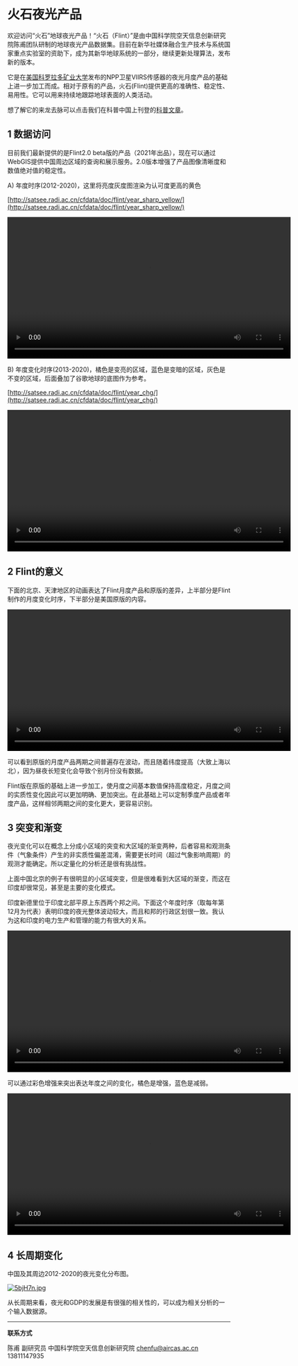 # 火石夜光产品



欢迎访问“火石”地球夜光产品！“火石（Flint）”是由中国科学院空天信息创新研究院陈甫团队研制的地球夜光产品数据集。目前在新华社媒体融合生产技术与系统国家重点实验室的资助下，成为其新华地球系统的一部分，继续更新处理算法，发布新的版本。

它是在[美国科罗拉多矿业大学](https://eogdata.mines.edu/products/vnl/)发布的NPP卫星VIIRS传感器的夜光月度产品的基础上进一步加工而成。相对于原有的产品，火石(Flint)提供更高的准确性、稳定性、易用性。它可以用来持续地跟踪地球表面的人类活动。

想了解它的来龙去脉可以点击我们在科普中国上刊登的[科普文章](http://www.kepuchina.cn/wiki/yzts/201805/t20180518_629897.shtml)。

## 1 数据访问

目前我们最新提供的是Flint2.0 beta版的产品（2021年出品），现在可以通过WebGIS提供中国周边区域的查询和展示服务。2.0版本增强了产品图像清晰度和数值绝对值的稳定性。

A) 年度时序(2012-2020)，这里将亮度灰度图渲染为认可度更高的黄色

[http://satsee.radi.ac.cn/cfdata/doc/flint/year_sharp_yellow/](http://satsee.radi.ac.cn/cfdata/doc/flint/year_sharp_yellow/)

<center>
<video width="640" controls="controls" loop="loop" autoplay="autoplay">
  <source src="flint_yellow.mp4" type="video/mp4" />
Your browser does not support the video tag.
</video>
</center>

B) 年度变化时序(2013-2020)，橘色是变亮的区域，蓝色是变暗的区域，灰色是不变的区域，后面叠加了谷歌地球的底图作为参考。

[http://satsee.radi.ac.cn/cfdata/doc/flint/year_chg/](http://satsee.radi.ac.cn/cfdata/doc/flint/year_chg/)

<center>
<video width="640" controls="controls" loop="loop" autoplay="autoplay">
  <source src="flint_chg.mp4" type="video/mp4" />
Your browser does not support the video tag.
</video>
</center>



## 2 Flint的意义

下面的北京、天津地区的动画表达了Flint月度产品和原版的差异，上半部分是Flint制作的月度变化时序，下半部分是美国原版的内容。

<center>
<video width="640" controls="controls" loop="loop" autoplay="autoplay">
  <source src="beijing.mp4" type="video/mp4" />
Your browser does not support the video tag.
</video>
</center>


可以看到原版的月度产品两期之间普遍存在波动，而且随着纬度提高（大致上海以北），因为昼夜长短变化会导致个别月份没有数据。

Flint版在原版的基础上进一步加工，使月度之间基本数值保持高度稳定，月度之间的实质性变化因此可以更加明确、更加突出。在此基础上可以定制季度产品或者年度产品，这样相邻两期之间的变化更大，更容易识别。

## 3 突变和渐变

夜光变化可以在概念上分成小区域的突变和大区域的渐变两种，后者容易和观测条件（气象条件）产生的非实质性偏差混淆，需要更长时间（超过气象影响周期）的观测才能确定。所以定量化的分析还是很有挑战性。

上面中国北京的例子有很明显的小区域突变，但是很难看到大区域的渐变，而这在印度却很常见，甚至是主要的变化模式。

印度新德里位于印度北部平原上东西两个邦之间。下面这个年度时序（取每年第12月为代表）表明印度的夜光整体波动较大，而且和邦的行政区划很一致。我认为这和印度的电力生产和管理的能力有很大的关系。

<center>
<video width="640" controls="controls" loop="loop" autoplay="autoplay">
  <source src="newdelhi2.mp4" type="video/mp4" />
Your browser does not support the video tag.
</video>
</center>

可以通过彩色增强来突出表达年度之间的变化，橘色是增强，蓝色是减弱。

<center>
<video width="640" controls="controls" loop="loop" autoplay="autoplay">
  <source src="newdelhi.mp4" type="video/mp4" />
Your browser does not support the video tag.
</video>
</center>


## 4 长周期变化

中国及其周边2012-2020的夜光变化分布图。

[![5bjH7n.jpg](https://z3.ax1x.com/2021/10/28/5bjH7n.jpg)](https://imgtu.com/i/5bjH7n)

从长周期来看，夜光和GDP的发展是有很强的相关性的，可以成为相关分析的一个输入数据源。



---



**联系方式**

陈甫 副研究员
中国科学院空天信息创新研究院
chenfu@aircas.ac.cn
13811147935

